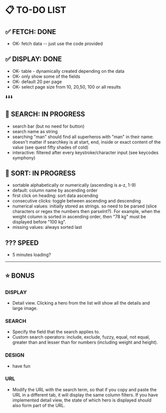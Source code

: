 # 📋 TO-DO LIST

## ✅ FETCH: DONE
- OK- fetch data -- just use the code provided

## ✅ DISPLAY: DONE
- OK- table - dynamically created depending on the data
- OK- only show some of the fields
- OK- default 20 per page
- OK- select page size from 10, 20,50, 100 or all results


⬇️⬇️⬇️

## 🚧 SEARCH: IN PROGRESS
- search bar (but no need for button)
- search name as string
- searching "man" should find all superheros with "man" in their name: doesn't matter if searchkey is at start, end, inside or exact content of the value (see quest fifty shades of cold)
- interactive: filtered after every keystroke/character input (see keycodes symphony)

## 🚧 SORT: IN PROGRESS
- sortable alphabetically or numerically (ascending is a-z, 1-9)
- default: column name by ascending order
- first click on heading: sort data ascending
- consecutive clicks: toggle between ascending and descending
- numerical values: initially stored as strings. so need to be parsed (slice characters or regex the numbers then parseInt?). For example, when the weight column is sorted in ascending order, then "78 kg" must be displayed before "100 kg".
- missing values: always sorted last

## ??? SPEED
- 5 minutes loading?

-----
## ⭐ BONUS

### DISPLAY
- Detail view. Clicking a hero from the list will show all the details and large image.

### SEARCH
- Specify the field that the search applies to.
- Custom search operators: include, exclude, fuzzy, equal, not equal, greater than and lesser than for numbers (including weight and height).

### DESIGN
- have fun

### URL
- Modify the URL with the search term, so that if you copy and paste the URL in a different tab, it will display the same column filters. If you have implemented detail view, the state of which hero is displayed should also form part of the URL.
